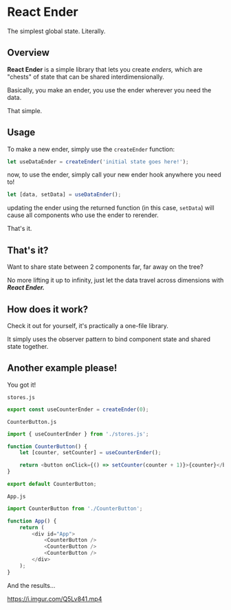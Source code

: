 # React Ender

The simplest global state. Literally.

## Overview

**React Ender** is a simple library that lets you create _enders,_ which are "chests" of state that can be shared interdimensionally.

Basically, you make an ender, you use the ender wherever you need the data.

That simple.

## Usage

To make a new ender, simply use the `createEnder` function:

```js
let useDataEnder = createEnder('initial state goes here!');
```

now, to use the ender, simply call your new ender hook anywhere you need to!

```js
let [data, setData] = useDataEnder();
```

updating the ender using the returned function (in this case, `setData`) will cause all components who use the ender to rerender.

That's it.

## That's it?

Want to share state between 2 components far, far away on the tree?

No more lifting it up to infinity, just let the data travel across dimensions with **_React Ender._**

## How does it work?

Check it out for yourself, it's practically a one-file library.

It simply uses the observer pattern to bind component state and shared state together.

## Another example please!

You got it!

`stores.js`

```js
export const useCounterEnder = createEnder(0);
```

`CounterButton.js`

```js
import { useCounterEnder } from './stores.js';

function CounterButton() {
	let [counter, setCounter] = useCounterEnder();

	return <button onClick={() => setCounter(counter + 1)}>{counter}</button>;
}

export default CounterButton;
```

`App.js`

```js
import CounterButton from './CounterButton';

function App() {
	return (
		<div id="App">
			<CounterButton />
			<CounterButton />
			<CounterButton />
		</div>
	);
}
```

And the results...

https://i.imgur.com/Q5Lv841.mp4